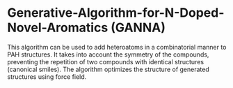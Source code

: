# Generative-Algorithm-for-N-Doped-Novel-Aromatics (GANNA)
This algorithm can be used to add heteroatoms in a combinatorial manner to PAH structures. It takes into account the symmetry of the compounds, preventing the repetition of two compounds with identical structures (canonical smiles). The algorithm optimizes the structure of generated structures using force field.
